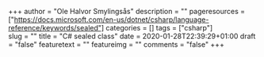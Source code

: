 +++
author = "Ole Halvor Smylingsås"
description = ""
pageresources = ["https://docs.microsoft.com/en-us/dotnet/csharp/language-reference/keywords/sealed"]
categories = []
tags = ["csharp"]     
slug = ""
title = "C# sealed class"
date = 2020-01-28T22:39:29+01:00
draft = "false"
featuretext = ""
featureimg = ""
comments = "false"
+++
<!--more-->